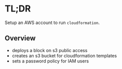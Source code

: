 # TL;DR

Setup an AWS account to run `cloudformation`.

## Overview

- deploys a block on s3 public access
- creates an s3 bucket for cloudformation templates
- sets a password policy for IAM users
